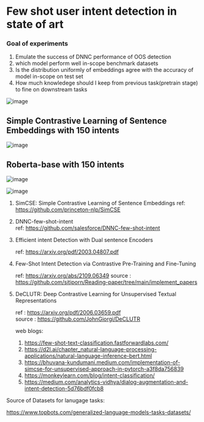 # Few shot user intent detection  in state of art 

### Goal of experiments

1. Emulate the success of DNNC performance of OOS detection
2. which model perform well in-scope benchmark datasets
3. Is the distribution uniformly of embeddings agree with the accuracy of model in-scope on test set
4. How much knowledege should I keep from previous task(pretrain stage) to fine on downstream tasks  

![image](https://user-images.githubusercontent.com/31414731/167282886-6d39ac51-60b0-442d-8380-2ba0c17d05b4.png)


## Simple Contrastive Learning of Sentence Embeddings with 150 intents

![image](https://user-images.githubusercontent.com/31414731/166154720-d0156ac3-2653-4ed7-b35a-4ce82bd22ef7.png)
## Roberta-base with 150 intents
![image](https://user-images.githubusercontent.com/31414731/166154787-527e72a6-5802-4903-8d58-1b3a4a2e2475.png)


![image](https://user-images.githubusercontent.com/31414731/167282905-d2b44597-ab9e-4d82-8186-5fd385b9cf96.png)


1. SimCSE: Simple Contrastive Learning of Sentence Embeddings
   ref: https://github.com/princeton-nlp/SimCSE  
2. DNNC-few-shot-intent  
   ref: https://github.com/salesforce/DNNC-few-shot-intent 

3. Efficient intent Detection with Dual sentence Encoders 
   
   ref: https://arxiv.org/pdf/2003.04807.pdf


4. Few-Shot Intent Detection via Contrastive Pre-Training and Fine-Tuning 
  
   ref: https://arxiv.org/abs/2109.06349
   source : https://github.com/sitiporn/Reading-paper/tree/main/implement_papers 
   
5. DeCLUTR: Deep Contrastive Learning for Unsupervised Textual Representations
   
   ref : https://arxiv.org/pdf/2006.03659.pdf   
   source : https://github.com/JohnGiorgi/DeCLUTR
   
   web blogs:
   1. https://few-shot-text-classification.fastforwardlabs.com/
   2. https://d2l.ai/chapter_natural-language-processing-applications/natural-language-inference-bert.html
   3. https://bhuvana-kundumani.medium.com/implementation-of-simcse-for-unsupervised-approach-in-pytorch-a3f8da756839
   4. https://monkeylearn.com/blog/intent-classification/
   5. https://medium.com/analytics-vidhya/dialog-augmentation-and-intent-detection-5d76bdf0fcb8

Source of Datasets for lanugage tasks:

https://www.topbots.com/generalized-language-models-tasks-datasets/
